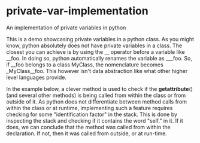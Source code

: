 # private-var-implementation
An implementation of private variables in python

This is a demo showcasing private variables in a python class. As you might know, python absolutely does not have
private variables in a class. The closest you can achieve is by using the __ operator before a variable like __foo.
In doing so, python automatically renames the variable as _<class-name>__foo. So, if __foo belongs to a class MyClass,
the nomenclature becomes _MyClass__foo. This however isn't data abstraction like what other higher level languages provide.

In the example below, a clever method is used to check if the __getattribute__() (and several other methods) is being
called from within the class or from outside of it. As python does not differentiate between method calls from within
the class or at runtime, implementing such a feature requires checking for some "identification factor" in the stack.
This is done by inspecting the stack and checking if it contains the word "self." in it. If it does, we can conclude
that the method was called from within the declaration. If not, then it was called from outside, or at run-time.
